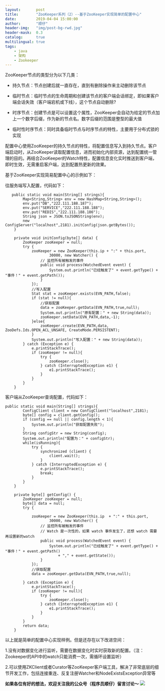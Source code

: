 ```yaml
---
layout:       post
title:        "ZooKeeper系列（2）--基于ZooKeeper实现简单的配置中心"
date:         2019-04-04 15:00:00
author:       "顺仔"
header-img:   "img/post-bg-rwd.jpg"
header-mask:  0.3
catalog:      true
multilingual: true
tags:
    - java
    - 架构
    - Zookeeper
---
```


ZooKeeper节点的类型分为以下几类：

* 持久节点：节点创建后就一直存在，直到有删除操作来主动删除该节点

* 临时节点：临时节点的生命周期和创建该节点的客户端会话绑定，即如果客户端会话失效（客户端宕机或下线），这个节点自动删除?

* 时序节点：创建节点是可以设置这个属性，ZooKeeper会自动为给定的节点加上一个数字后缀，作为新的节点名。数字后缀的范围是整型的最大值

* 临时性时序节点：同时具备临时节点与时序节点的特性，主要用于分布式锁的实现


 配置中心使用ZooKeeper的持久节点的特性，将配置信息写入到持久节点。客户端启动时，从ZooKeeper读取配置信息，进而初始化内部资源，达到配置统一管理的目的。再结合ZooKeeper的Watch特性，配置信息变化实时推送到客户端，即时生效，无需重启客户端，达到配置热更新的效果。

基于ZooKeeper实现简易配置中心的示例如下：

往服务端写入配置，代码如下：

```
   public static void main(String[] strings){
        Map<String,String> env = new HashMap<String,String>();
        env.put("DB","222.111.188.187");
        env.put("SERVICE","222.111.188.188");
        env.put("REDIS","222.111.188.186");
        String json = JSON.toJSONString(env);
        new ConfigServer("localhost",2181).initConfig(json.getBytes());
    }

    private void initConfig(byte[] data) {
        ZooKeeper zooKeeper = null;
        try {
            zooKeeper = new ZooKeeper(this.ip + ":" + this.port,
                    30000, new Watcher() {
                // 监控所有被触发的事件
                public void process(WatchedEvent event) {
                    System.out.println("已经触发了" + event.getType() + "事件！" + event.getPath());
                }
            });
            //写入配置
            Stat stat = zooKeeper.exists(EVN_PATH,false);
            if (stat != null){
                //获取配置
                data = zooKeeper.getData(EVN_PATH,true,null);
                System.out.println("原有配置：" + new String(data));
                zooKeeper.setData(EVN_PATH,data,-1);
            }else{
                zooKeeper.create(EVN_PATH,data, ZooDefs.Ids.OPEN_ACL_UNSAFE, CreateMode.PERSISTENT);
            }
            System.out.println("写入配置：" + new String(data));
        } catch (Exception e) {
            e.printStackTrace();
            if (zooKeeper != null){
                try {
                    zooKeeper.close();
                } catch (InterruptedException e1) {
                    e1.printStackTrace();
                }
            }
        }
    }
```
客户端从ZooKeeper查询配置，代码如下：
```
public static void main(String[] strings){
        ConfigClient client = new ConfigClient("localhost",2181);
        byte[] config = client.getConfig();
        if (config == null || config.length < 1){
            System.out.println("获取配置失败");
        }
        String configStr = new String(config);
        System.out.println("配置为：" + configStr);
        while(isRunning){
            try {
                synchronized (client) {
                    client.wait();
                }
            } catch (InterruptedException e) {
                e.printStackTrace();
                break;
            }
        }
    }

    private byte[] getConfig() {
        ZooKeeper zooKeeper = null;
        byte[] data = null;
        try {

            zooKeeper = new ZooKeeper(this.ip  + ":" + this.port,
                    30000, new Watcher() {
                // 监控所有被触发的事件
                // Watch 是一次性的，如果 watch 事件发生了，还想 watch 需要再设置新的watch
                public void process(WatchedEvent event) {
                    System.out.println("已经触发了" + event.getType() + "事件！" + event.getPath()
                        + "," + event.getState());
                }
            });
            //获取配置
            data = zooKeeper.getData(EVN_PATH,true,null);

        } catch (Exception e) {
            e.printStackTrace();
            if (zooKeeper != null){
                try {
                    zooKeeper.close();
                } catch (InterruptedException e1) {
                    e1.printStackTrace();
                }
            }
        }
        return data;
    }
```

以上就是简单的配置中心实现样例。但是还存在以下改进空间：

1.没有对数据变化进行监听，需要在数据变化时实时获取新的配置。（注：Zookeeper的API中的watch只能消费一次，需循环设置监听）

2.可以使用ZKClient或者Curator等ZooKeeper客户端工具，解决了非常底层的细节开发工作，包括连接重连、反复注册Watcher和NodeExistsException异常等

**如果各位有好的想法，欢迎关注我的公众号（程序员顺仔）留言讨论～**
![](https://user-gold-cdn.xitu.io/2019/3/13/169770417414bccc?w=254&h=241&f=png&s=43837)


